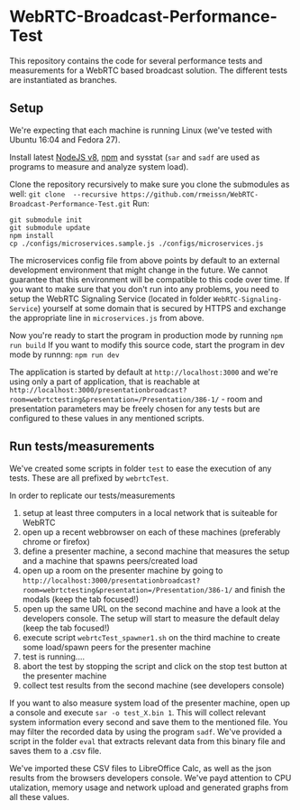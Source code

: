 # WebRTC-Broadcast-Performance-Test #
This repository contains the code for several performance tests and measurements for a WebRTC based broadcast solution. The different tests are instantiated as branches.

## Setup ##

We're expecting that each machine is running Linux (we've tested with Ubuntu 16:04 and Fedora 27).

Install latest [NodeJS v8](https://nodejs.org/), [npm](https://github.com/npm/npm) and sysstat (`sar` and `sadf` are used as programs to measure and analyze system load).

Clone the repository recursively to make sure you clone the submodules as well: `git clone  --recursive https://github.com/rmeissn/WebRTC-Broadcast-Performance-Test.git`
Run:

```
git submodule init
git submodule update
npm install
cp ./configs/microservices.sample.js ./configs/microservices.js
```

The microservices config file from above points by default to an external development environment that might change in the future. We cannot guarantee that this environment will be compatible to this code over time. If you want to make sure that you don't run into any problems, you need to setup the WebRTC Signaling Service (located in folder `WebRTC-Signaling-Service`) yourself at some domain that is secured by HTTPS and exchange the appropriate line in `microservices.js` from above.

Now you're ready to start the program in production mode by running
`npm run build`
If you want to modify this source code, start the program in dev mode by runnng:
`npm run dev`

The application is started by default at `http://localhost:3000` and we're using only a part of application, that is reachable at `http://localhost:3000/presentationbroadcast?room=webrtctesting&presentation=/Presentation/386-1/` - room and presentation parameters may be freely chosen for any tests but are configured to these values in any mentioned scripts.

## Run tests/measurements ##

We've created some scripts in folder `test` to ease the execution of any tests. These are all prefixed by `webrtcTest`.

In order to replicate our tests/measurements
1. setup at least three computers in a local network that is suiteable for WebRTC
2. open up a recent webbrowser on each of these machines (preferably chrome or firefox)
3. define a presenter machine, a second machine that measures the setup and a machine that spawns peers/created load
4. open up a room on the presenter machine by going to `http://localhost:3000/presentationbroadcast?room=webrtctesting&presentation=/Presentation/386-1/` and finish the modals (keep the tab focused!)
5. open up the same URL on the second machine and have a look at the developers console. The setup will start to measure the default delay (keep the tab focused!)
6. execute script `webrtcTest_spawner1.sh` on the third machine to create some load/spawn peers for the presenter machine
7. test is running....
8. abort the test by stopping the script and click on the stop test button at the presenter machine
9. collect test results from the second machine (see developers console)

If you want to also measure system load of the presenter machine, open up a console and execute `sar -o test_X.bin 1`. This will collect relevant system information every second and save them to the mentioned file. You may filter the recorded data by using the program `sadf`. We've provided a script in the folder `eval` that extracts relevant data from this binary file and saves them to a .csv file.

We've imported these CSV files to LibreOffice Calc, as well as the json results from the browsers developers console. We've payd attention to CPU utalization, memory usage and network upload and generated graphs from all these values.
